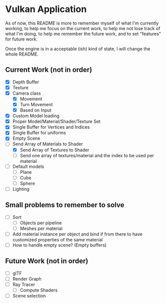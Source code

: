 # Vulkan Application

As of now, this README is more to remember myself of what I'm currently working, to help me focus on the current work, 
to help me not lose track of what I'm doing, to help me remember the future work, and to set "features" for future work.

Once the engine is in a acceptable (ish) kind of state, I will change the whole README.

## Current Work (not in order)

- [x] Depth Buffer 
- [x] Texture 
- [x] Camera class
	- [x] Movement 
	- [x] Turn Movement
	- [x] Based on Input
- [x] Custom Model loading
- [x] Proper Model/Material/Shader/Texture Set
- [x] Single Buffer for Vertices and Indices 
- [x] Single Buffer for uniforms
- [x] Empty Scene
- [ ] Send Array of Materials to Shader 
	- [x] Send Array of Textures to Shader
	- [ ] Send one array of textures/material and the index to be used per material
- [ ] Default models
	- [ ] Plane
	- [ ] Cube
	- [ ] Sphere
- [ ] Lighting

## Small problems to remember to solve

- [ ] Sort
	- [ ] Objects per pipeline
	- [ ] Meshes per material
- [ ] Add material instance per object and bind if from there to have customized properties of the same material
- [ ] How to handle empty scene? (Empty buffers) 
	
## Future Work (not in order)

- [ ] glTF
- [ ] Render Graph
- [ ] Ray Tracer
	- [ ] Compute Shaders
- [ ] Scene selection
